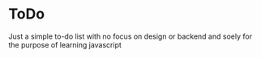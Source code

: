 # ToDo
Just a simple to-do list with no focus on design or backend and soely for the purpose of learning javascript 
